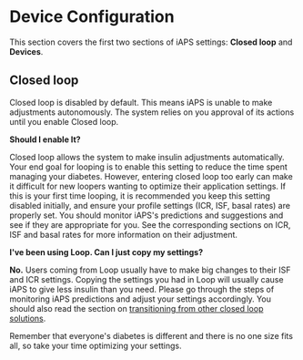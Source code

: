 # Device Configuration
This section covers the first two sections of iAPS settings: <b>Closed loop</b> and <b>Devices</b>.

## Closed loop
Closed loop is disabled by default. This means iAPS is unable to make adjustments autonomously. The system relies on you approval of its actions until you enable Closed loop.

<b>Should I enable It?</b>

Closed loop allows the system to make insulin adjustments automatically. Your end goal for looping is to enable this setting to reduce the time spent managing your diabetes. However, entering closed loop too early can make it difficult for new loopers wanting to optimize their application settings. If this is your first time looping, it is recommended you keep this setting disabled initially, and ensure your profile settings (ICR, ISF, basal rates) are properly set. You should monitor iAPS's predictions and suggestions and see if they are appropriate for you. See the corresponding sections on ICR, ISF and basal rates for more information on their adjustment.

<b>I've been using Loop. Can I just copy my settings?</b>

<b>No.</b> Users coming from Loop usually have to make big changes to their ISF and ICR settings. Copying the settings you had in Loop will usually cause iAPS to give less insulin than you need. Please go through the steps of monitoring iAPS predictions and adjust your settings accordingly. You should also read the section on [transitioning from other closed loop solutions](transition-qa.md).

Remember that everyone's diabetes is different and there is no one size fits all, so take your time optimizing your settings.

